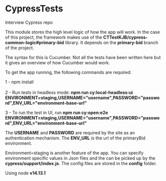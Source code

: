 # CypressTests

Interview Cypress repo

This module stores the high level logic of how the app will work. In the case of this project, the framework makes use of the **CTTestKJB/cypress-common-logic#primary-bid** library. It depends on the **primary-bid** branch of the project.

The syntax for this is Cucumber. Not all the tests have been written here but it gives an overview of how Cucumber would work.</br>

To get the app running, the following commands are required:</br>

1 - npm install</br></br>
2 - Run tests in headless mode: **npm run cy:local-headless:ui ENVIRONMENT=staging,USERNAME="username",PASSWORD="password",ENV_URL="environment-base-url"**</br></p>
3 - To run the test in UI, run **npm run cy:open:e2e ENVIRONMENT=staging,USERNAME="username",PASSWORD="password",ENV_URL="environment-base-url"**</br></p>

The **USERNAME** and **PASSWORD** are required by the site as an authentication mechanism. The **ENV_URL** is the url of the primaryBid environment. </br>

Environment=staging is another feature of the app. You can specify environment specific values in Json files and the can be picked up by the **cypress/support/index.js**. The config files are stored in the **config** folder.

Using node **v14.13.1**</p>
